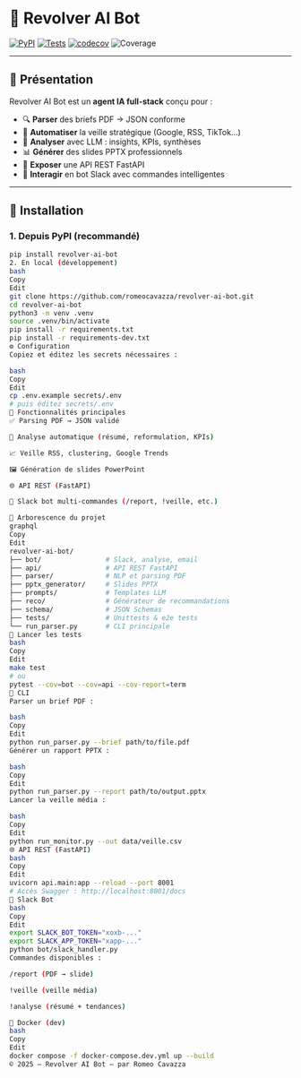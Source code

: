 # 🔧 Revolver AI Bot

[![PyPI](https://img.shields.io/pypi/v/revolver-ai-bot)](https://pypi.org/project/revolver-ai-bot/)
[![Tests](https://github.com/romeocavazza/revolver-ai-bot/actions/workflows/test.yml/badge.svg)](https://github.com/romeocavazza/revolver-ai-bot/actions/workflows/test.yml)
[![codecov](https://codecov.io/gh/romeocavazza/revolver-ai-bot/branch/main/graph/badge.svg?token=XXXX)](https://codecov.io/gh/romeocavazza/revolver-ai-bot)
![Coverage](https://img.shields.io/badge/coverage-96%25-brightgreen)

---

## 🤖 Présentation

Revolver AI Bot est un **agent IA full-stack** conçu pour :

- 🔍 **Parser** des briefs PDF → JSON conforme
- 📡 **Automatiser** la veille stratégique (Google, RSS, TikTok…)
- 🧠 **Analyser** avec LLM : insights, KPIs, synthèses
- 📊 **Générer** des slides PPTX professionnels
- 🔗 **Exposer** une API REST FastAPI
- 💬 **Interagir** en bot Slack avec commandes intelligentes

---

## 🚀 Installation

### 1. Depuis PyPI (recommandé)

```bash
pip install revolver-ai-bot
2. En local (développement)
bash
Copy
Edit
git clone https://github.com/romeocavazza/revolver-ai-bot.git
cd revolver-ai-bot
python3 -m venv .venv
source .venv/bin/activate
pip install -r requirements.txt
pip install -r requirements-dev.txt
⚙️ Configuration
Copiez et éditez les secrets nécessaires :

bash
Copy
Edit
cp .env.example secrets/.env
# puis éditez secrets/.env
🧠 Fonctionnalités principales
✅ Parsing PDF → JSON validé

🧠 Analyse automatique (résumé, reformulation, KPIs)

📈 Veille RSS, clustering, Google Trends

🖼️ Génération de slides PowerPoint

🌐 API REST (FastAPI)

💬 Slack bot multi-commandes (/report, !veille, etc.)

📂 Arborescence du projet
graphql
Copy
Edit
revolver-ai-bot/
├── bot/                # Slack, analyse, email
├── api/                # API REST FastAPI
├── parser/             # NLP et parsing PDF
├── pptx_generator/     # Slides PPTX
├── prompts/            # Templates LLM
├── reco/               # Générateur de recommandations
├── schema/             # JSON Schemas
├── tests/              # Unittests & e2e tests
└── run_parser.py       # CLI principale
🧪 Lancer les tests
bash
Copy
Edit
make test
# ou
pytest --cov=bot --cov=api --cov-report=term
🚀 CLI
Parser un brief PDF :

bash
Copy
Edit
python run_parser.py --brief path/to/file.pdf
Générer un rapport PPTX :

bash
Copy
Edit
python run_parser.py --report path/to/output.pptx
Lancer la veille média :

bash
Copy
Edit
python run_monitor.py --out data/veille.csv
🌐 API REST (FastAPI)
bash
Copy
Edit
uvicorn api.main:app --reload --port 8001
# Accès Swagger : http://localhost:8001/docs
💬 Slack Bot
bash
Copy
Edit
export SLACK_BOT_TOKEN="xoxb-..."
export SLACK_APP_TOKEN="xapp-..."
python bot/slack_handler.py
Commandes disponibles :

/report (PDF → slide)

!veille (veille média)

!analyse (résumé + tendances)

🐳 Docker (dev)
bash
Copy
Edit
docker compose -f docker-compose.dev.yml up --build
© 2025 – Revolver AI Bot — par Romeo Cavazza